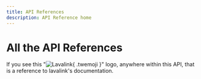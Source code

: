 ```yaml
---
title: API References
description: API Reference home
---
```


# All the API References

If you see this "![Lavalink](../assets/lavalink_logo.png){ .twemoji }" logo, anywhere within this API, that is a reference to lavalink's documentation.
